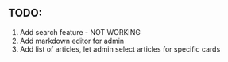 ## TODO:

1. Add search feature - NOT WORKING
2. Add markdown editor for admin
3. Add list of articles, let admin select articles for specific cards
